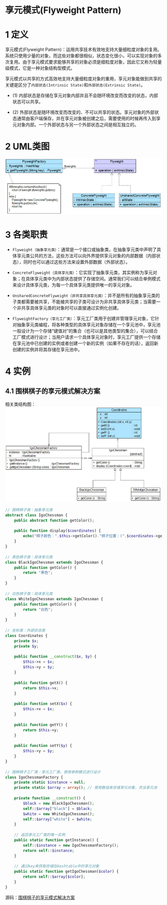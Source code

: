 # 享元模式(Flyweight Pattern)

# 1 定义

享元模式(Flyweight Pattern)：运用共享技术有效地支持大量细粒度对象的复用。系统只使用少量的对象，而这些对象都很相似，状态变化很小，可以实现对象的多次复用。由于享元模式要求能够共享的对象必须是细粒度对象，因此它又称为轻量级模式，它是一种对象结构型模式。

享元模式以共享的方式高效地支持大量细粒度对象的重用，享元对象能做到共享的关键是区分了`内部状态(Intrinsic State)`和`外部状态(Extrinsic State)`。

- (1) 内部状态是存储在享元对象内部并且不会随环境改变而改变的状态，内部状态可以共享。

- (2) 外部状态是随环境改变而改变的、不可以共享的状态。享元对象的外部状态通常由客户端保存，并在享元对象被创建之后，需要使用的时候再传入到享元对象内部。一个外部状态与另一个外部状态之间是相互独立的。

# 2 UML类图

![ UML 类图](./images/001.jpg)

# 3 各类职责

- `Flyweight（抽象享元类）`：通常是一个接口或抽象类，在抽象享元类中声明了具体享元类公共的方法，这些方法可以向外界提供享元对象的内部数据（内部状态），同时也可以通过这些方法来设置外部数据（外部状态）。

- `ConcreteFlyweight（具体享元类）`：它实现了抽象享元类，其实例称为享元对象；在具体享元类中为内部状态提供了存储空间。通常我们可以结合单例模式来设计具体享元类，为每一个具体享元类提供唯一的享元对象。

- `UnsharedConcreteFlyweight（非共享具体享元类）`：并不是所有的抽象享元类的子类都需要被共享，不能被共享的子类可设计为非共享具体享元类；当需要一个非共享具体享元类的对象时可以直接通过实例化创建。

- `FlyweightFactory（享元工厂类）`：享元工厂类用于创建并管理享元对象，它针对抽象享元类编程，将各种类型的具体享元对象存储在一个享元池中，享元池一般设计为一个存储“键值对”的集合（也可以是其他类型的集合），可以结合工厂模式进行设计；当用户请求一个具体享元对象时，享元工厂提供一个存储在享元池中已创建的实例或者创建一个新的实例（如果不存在的话），返回新创建的实例并将其存储在享元池中。

# 4 实例

## 4.1 围棋棋子的享元模式解决方案

相关类结构图：![围棋棋子的享元模式解决方案类结构图](./images/002.jpg)

```php
// 围棋棋子类：抽象享元类  
abstract class IgoChessman {  
    public abstract function getColor();  
  
    public function display($coordinates) {  
        echo("棋子颜色：".$this->getColor()."棋子位置：(".$coordinates->getX().",".$coordinates->getY().")");    
    }  
}  
  
// 黑色棋子类：具体享元类  
class BlackIgoChessman extends IgoChessman {  
    public function getColor() {  
        return "黑色";  
    }     
}  
  
// 白色棋子类：具体享元类  
class WhiteIgoChessman extends IgoChessman {  
    public function getColor() {  
        return "白色";  
    }  
}  

// 坐标类：外部状态类  
class Coordinates {  
    private $x;  
    private $y;  
      
    public function __construct($x, $y) {  
        $this->x = $x;  
        $this->y = $y;  
    }  
      
    public function getX() {  
        return $this->x;  
    }  
      
    public function setX($x) {  
        $this->x = $x;  
    }  
    
    public function getY() {  
        return $this->y;  
    }  
      
    public function setY($y) {  
        $this->y = $y;  
    }  
}
  
// 围棋棋子工厂类：享元工厂类，使用单例模式进行设计  
class IgoChessmanFactory {  
    private static $instance = null;  
    private static $array = array(); // 使用数组来存储享元对象，充当享元池  
      
    private function __construct() {  
        $black = new BlackIgoChessman();  
        self::$array["black"] = $black;  
        $white = new WhiteIgoChessman();  
        self::$array["white"] = $white;
    }  
      
    // 返回享元工厂类的唯一实例  
    public static function getInstance() { 
    	self::$instance = new IgoChessmanFactory();
        return self::$instance;  
    }  
      
    // 通过key来获取存储在Hashtable中的享元对象  
    public static function getIgoChessman($color) { 
        return self::$array[$color];    
    }  
}  
```

源码：[围棋棋子的享元模式解决方案](./example-001.php)
